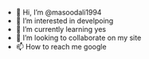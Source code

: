 - 👋 Hi, I’m @masoodali1994
- 👀 I’m interested in develpoing
- 🌱 I’m currently learning yes
- 💞️ I’m looking to collaborate on my site
- 📫 How to reach me google

<!---
masoodali1994/masoodali1994 is a ✨ special ✨ repository because its `README.md` (this file) appears on your GitHub profile.
You can click the Preview link to take a look at your changes.
--->
